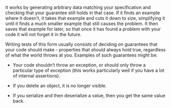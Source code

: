 

It works by generating arbitrary data matching your specification and checking that your guarantee still holds in that case. If it finds an example where it doesn’t, it takes that example and cuts it down to size, simplifying it until it finds a much smaller example that still causes the problem. It then saves that example for later, so that once it has found a problem with your code it will not forget it in the future.


Writing tests of this form usually consists of deciding on guarantees that your code should make - properties that should always hold true, regardless of what the world throws at you. Examples of such guarantees might be:

- Your code shouldn’t throw an exception, or should only throw a particular type of exception (this works particularly well if you have a lot of internal assertions).
    
- If you delete an object, it is no longer visible.
    
- If you serialize and then deserialize a value, then you get the same value back.